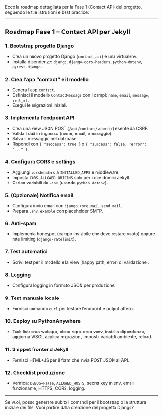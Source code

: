 Ecco la roadmap dettagliata per la Fase 1 (Contact API) del progetto, seguendo le tue istruzioni e best practice:

---

## Roadmap Fase 1 – Contact API per Jekyll

### 1. Bootstrap progetto Django
- Crea un nuovo progetto Django (`contact_api`) e una virtualenv.
- Installa dipendenze: `django`, `django-cors-headers`, `python-dotenv`, `pytest-django`.

### 2. Crea l’app “contact” e il modello
- Genera l’app `contact`.
- Definisci il modello `ContactMessage` con i campi: `name`, `email`, `message`, `sent_at`.
- Esegui le migrazioni iniziali.

### 3. Implementa l’endpoint API
- Crea una view JSON POST (`/api/contact/submit/`) esente da CSRF.
- Valida i dati in ingresso (nome, email, messaggio).
- Salva il messaggio nel database.
- Rispondi con `{ "success": true }` o `{ "success": false, "error": "..." }`.

### 4. Configura CORS e settings
- Aggiungi `corsheaders` a `INSTALLED_APPS` e middleware.
- Imposta `CORS_ALLOWED_ORIGINS` solo per i due domini Jekyll.
- Carica variabili da `.env` (usando `python-dotenv`).

### 5. (Opzionale) Notifica email
- Configura invio email con `django.core.mail.send_mail`.
- Prepara `.env.example` con placeholder SMTP.

### 6. Anti-spam
- Implementa honeypot (campo invisibile che deve restare vuoto) oppure rate limiting (`django-ratelimit`).

### 7. Test automatici
- Scrivi test per il modello e la view (happy path, errori di validazione).

### 8. Logging
- Configura logging in formato JSON per produzione.

### 9. Test manuale locale
- Fornisci comando `curl` per testare l’endpoint e output atteso.

### 10. Deploy su PythonAnywhere
- Task list: crea webapp, clona repo, crea venv, installa dipendenze, aggiorna WSGI, applica migrazioni, imposta variabili ambiente, reload.

### 11. Snippet frontend Jekyll
- Fornisci HTML+JS per il form che invia POST JSON all’API.

### 12. Checklist produzione
- Verifica: `DEBUG=False`, `ALLOWED_HOSTS`, secret key in env, email funzionante, HTTPS, CORS, logging.

---

Se vuoi, posso generare subito i comandi per il bootstrap o la struttura iniziale dei file. Vuoi partire dalla creazione del progetto Django?